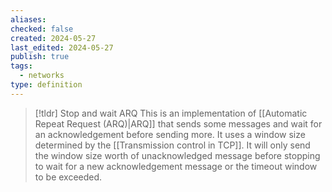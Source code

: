 ```yaml
---
aliases: 
checked: false
created: 2024-05-27
last_edited: 2024-05-27
publish: true
tags:
  - networks
type: definition
---
```

>[!tldr] Stop and wait ARQ
>This is an implementation of [[Automatic Repeat Request (ARQ)|ARQ]] that sends some messages and wait for an acknowledgement before sending more. It uses a window size determined by the [[Transmission control in TCP]]. It will only send the window size worth of unacknowledged message before stopping to wait for a new acknowledgement message or the timeout window to be exceeded. 


